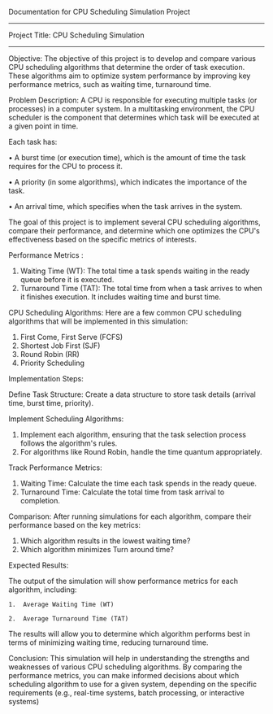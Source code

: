 Documentation for CPU Scheduling Simulation Project
________________________________________
Project Title: CPU Scheduling Simulation
________________________________________

Objective:
The objective of this project is to develop and compare various CPU scheduling algorithms that determine the order of task execution. These algorithms aim to optimize system performance by improving key performance metrics, such as waiting time, turnaround time.

Problem Description:
A CPU is responsible for executing multiple tasks (or processes) in a computer system. In a multitasking environment, the CPU scheduler is the component that determines which task will be executed at a given point in time.

Each task has:

  •	A burst time (or execution time), which is the amount of time the task requires for the CPU to process it.
  
  •	A priority (in some algorithms), which indicates the importance of the task.
  
  •	An arrival time, which specifies when the task arrives in the system.
  
The goal of this project is to implement several CPU scheduling algorithms, compare their performance, and determine which one optimizes the CPU's effectiveness based on the specific metrics of interests.

Performance Metrics :
  1.	Waiting Time (WT): The total time a task spends waiting in the ready queue before it is executed.
  2.	Turnaround Time (TAT): The total time from when a task arrives to when it finishes execution. It includes waiting time and burst time.

CPU Scheduling Algorithms:
Here are a few common CPU scheduling algorithms that will be implemented in this simulation:
  1)	First Come, First Serve (FCFS)
  2)	Shortest Job First (SJF)
  3)	Round Robin (RR)
  4)	Priority Scheduling

Implementation Steps:

Define Task Structure: Create a data structure to store task details (arrival time, burst time, priority).

Implement Scheduling Algorithms:
  1.	Implement each algorithm, ensuring that the task selection process follows the algorithm's rules.
  2.	For algorithms like Round Robin, handle the time quantum appropriately.

Track Performance Metrics:
  1.	Waiting Time: Calculate the time each task spends in the ready queue.
  2.	Turnaround Time: Calculate the total time from task arrival to completion.

Comparison: After running simulations for each algorithm, compare their performance based on the key metrics:
  1.	Which algorithm results in the lowest waiting time?
  2.	Which algorithm minimizes Turn around time?

Expected Results:

  The output of the simulation will show performance metrics for each algorithm, including:
  
    1.	Average Waiting Time (WT)
    
    2.	Average Turnaround Time (TAT)
    
  The results will allow you to determine which algorithm performs best in terms of minimizing waiting time, reducing turnaround time.

Conclusion:
  This simulation will help in understanding the strengths and weaknesses of various CPU scheduling algorithms. By comparing the performance metrics, you can make informed decisions about which scheduling algorithm to use for a given system, depending on the specific requirements (e.g., real-time systems, batch processing, or interactive systems)




